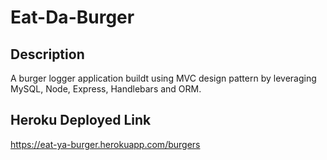 # Eat-Da-Burger
## Description
A burger logger application buildt using MVC design pattern by leveraging MySQL, Node, Express, Handlebars and ORM.

## Heroku Deployed Link
https://eat-ya-burger.herokuapp.com/burgers